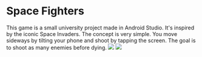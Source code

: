 # Space Fighters
This game is a small university project made in Android Studio.
It's inspired by the iconic Space Invaders.
The concept is very simple. You move sideways by tilting your phone and shoot by tapping the screen. The goal is to shoot as many enemies before dying.
<img src="./images/menu.png">
<img src="./images/game.png">